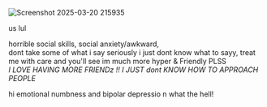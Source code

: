 ![Screenshot 2025-03-20 215935](https://github.com/user-attachments/assets/3ee45214-55ad-41b3-a112-c4747424facf)

 us lul 

horrible social skills, social anxiety/awkward,                                                                                                                                              
dont take some of what i say seriously i just dont know what to sayy, treat me with care and you'll see im much more hyper & Friendly PLSS                                            
*I LOVE HAVING MORE FRIENDz !! I JUST dont KNOW HOW TO APPROACH PEOPLE*
 
hi emotional numbness and bipolar depressio n what the hell!

